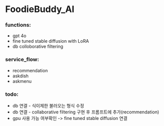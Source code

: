 # FoodieBuddy_AI

### functions:
- gpt 4o
- fine tuned stable diffusion with LoRA
- db colloborative filtering

### service_flow:
- recommendation
- askdish
- askmenu

### todo:
- db 연결 - 식이제한 불러오는 형식 수정
- db 연결 - collaborative filtering 구현 후 프롬프트에 추가(recommendation)
- gpu 사용 가능 여부확인 -> fine tuned stable diffusion 연결
